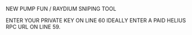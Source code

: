 NEW PUMP FUN / RAYDIUM SNIPING TOOL


ENTER YOUR PRIVATE KEY ON LINE 60
IDEALLY ENTER A PAID HELIUS RPC URL ON LINE 59.


